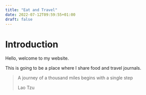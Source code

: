 ```yaml
---
title: "Eat and Travel"
date: 2022-07-12T09:59:55+01:00
draft: false
---
```



# Introduction

Hello, welcome to my website. 

This is going to be a place where I share food and travel journals. 

> A journey of a thousand miles begins with a single step
> 
> Lao Tzu

